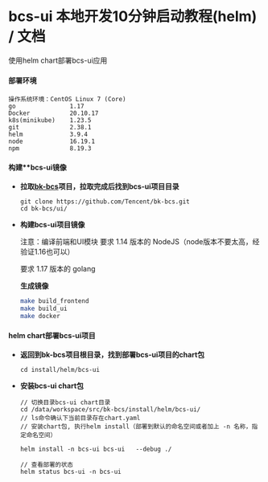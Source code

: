 # bcs-ui 本地开发10分钟启动教程(helm) / 文档

使用helm chart部署bcs-ui应用

#### 部署环境

```
操作系统环境：CentOS Linux 7 (Core)
go               1.17
Docker           20.10.17
k8s(minikube)    1.23.5
git              2.38.1      
helm             3.9.4
node             16.19.1
npm              8.19.3
```



#### 构建**bcs-ui镜像

- **拉取[bk-bcs](https://github.com/Tencent/bk-bcs)项目，拉取完成后找到bcs-ui项目目录**

  ```
  git clone https://github.com/Tencent/bk-bcs.git
  cd bk-bcs/ui/
  ```

- **构建bcs-ui项目镜像**

  注意：编译前端和UI模块 要求 1.14 版本的 NodeJS（node版本不要太高，经验证1.16也可以）

  要求 1.17 版本的 golang

  **生成镜像**

  ```bash
  make build_frontend
  make build_ui
  make docker
  ```



#### helm chart部署bcs-ui项目

- **返回到bk-bcs项目根目录，找到部署bcs-ui项目的chart包**

  ```
  cd install/helm/bcs-ui
  ```

  


- **安装bcs-ui chart包**

  ```
  // 切换目录bcs-ui chart目录
  cd /data/workspace/src/bk-bcs/install/helm/bcs-ui/
  // ls命令确认下当前目录存在chart.yaml
  // 安装chart包, 执行helm install（部署到默认的命名空间或者加上 -n 名称，指定命名空间）
  
  helm install -n bcs-ui bcs-ui   --debug ./
  
  // 查看部署的状态
  helm status bcs-ui -n bcs-ui
  ```



